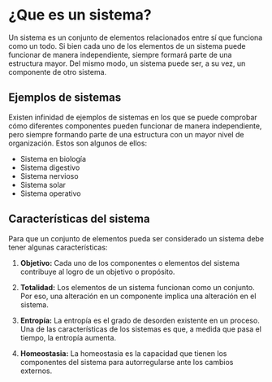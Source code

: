 # ¿Que es un sistema?

Un sistema es un conjunto de elementos relacionados entre sí que funciona como un todo.
Si bien cada uno de los elementos de un sistema puede funcionar de manera independiente, siempre formará parte de una estructura mayor. Del mismo modo, un sistema puede ser, a su vez, un componente de otro sistema.

## Ejemplos de sistemas

Existen infinidad de ejemplos de sistemas en los que se puede comprobar cómo diferentes componentes pueden funcionar de manera independiente, pero siempre formando parte de una estructura con un mayor nivel de organización. Estos son algunos de ellos:

- Sistema en biología
- Sistema digestivo
- Sistema nervioso
- Sistema solar
- Sistema operativo

## Características del sistema
Para que un conjunto de elementos pueda ser considerado un sistema debe tener algunas características:

1. **Objetivo:** Cada uno de los componentes o elementos del sistema contribuye al logro de un objetivo o propósito.

2. **Totalidad:** Los elementos de un sistema funcionan como un conjunto. Por eso, una alteración en un componente implica una alteración en el sistema.

3. **Entropía:** La entropía es el grado de desorden existente en un proceso. Una de las características de los sistemas es que, a medida que pasa el tiempo, la entropía aumenta.

4. **Homeostasia:** La homeostasia es la capacidad que tienen los componentes del sistema para autorregularse ante los cambios externos.